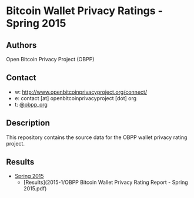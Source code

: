 Bitcoin Wallet Privacy Ratings - Spring 2015
============================================

## Authors

Open Bitcoin Privacy Project (OBPP)

## Contact

* w: http://www.openbitcoinprivacyproject.org/connect/
* e: contact [at] openbitcoinprivacyproject [dot] org
* t: [@obpp_org](https://twitter.com/obpp_org)

## Description

This repository contains the source data for the OBPP wallet privacy rating project.

## Results

* [Spring 2015](2015-1/README.md)
  * [Results](2015-1/OBPP Bitcoin Wallet Privacy Rating Report - Spring 2015.pdf)
